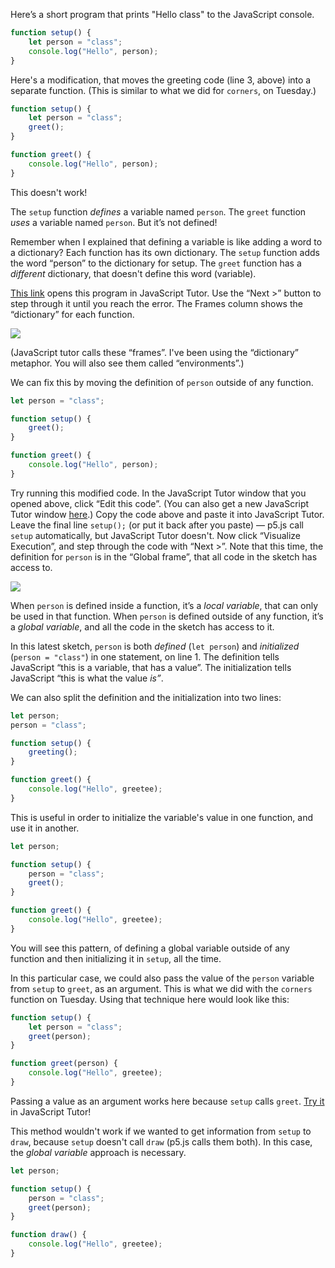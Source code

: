 Here’s a short program that prints "Hello class" to the JavaScript console.

```javascript
function setup() {
    let person = "class";
    console.log("Hello", person);
}
```

Here's a modification, that moves the greeting code (line 3, above) into a separate function. (This is similar to what we did for `corners`, on Tuesday.)

```javascript
function setup() {
    let person = "class";
    greet();
}

function greet() {
    console.log("Hello", person);
}
```

This doesn't work!

 The `setup` function _defines_ a variable named `person`. The `greet` function _uses_ a variable named `person`. But it’s not defined!

Remember when I explained that defining a variable is like adding a word to a dictionary? Each function has its own dictionary. The `setup` function adds the word “person” to the dictionary for setup. The `greet` function has a _different_ dictionary, that doesn't define this word (variable).

[This link](http://pythontutor.com/javascript.html#code=function%20setup%28%29%20%7B%0A%20%20%20%20let%20person%20%3D%20%22class%22%3B%0A%20%20%20%20greet%28%29%3B%0A%7D%0A%0Afunction%20greet%28%29%20%7B%0A%20%20%20%20console.log%28%22Hello%22,%20person%29%3B%0A%7D%0A%0Asetup%28%29%3B%0A&curInstr=4&mode=display&origin=opt-frontend.js&py=js&rawInputLstJSON=%5B%5D) opens this program in JavaScript Tutor. Use the “Next &gt;” button to step through it until you reach the error. The Frames column shows the “dictionary” for each function.

![](../assets/images/local-frame.png)

(JavaScript tutor calls these “frames”. I've been using the “dictionary” metaphor. You will also see them called “environments”.)

We can fix this by moving the definition of `person` outside of any function.

```javascript
let person = "class";

function setup() {
    greet();
}

function greet() {
    console.log("Hello", person);
}
```

Try running this modified code. In the JavaScript Tutor window that you opened above, click “Edit this code”. (You can also get a new JavaScript Tutor window [here](http://pythontutor.com/javascript.html#mode=edit).) Copy the code above and paste it into JavaScript Tutor. Leave the final line `setup();` (or put it back after you paste) — p5.js call `setup` automatically, but JavaScript Tutor doesn't. Now click “Visualize Execution”, and step through the code with “Next &gt;”. Note that this time, the definition for `person` is in the “Global frame”, that all code in the sketch has access to.

![](../assets/images/global-frame.png)

When `person` is defined inside a function, it’s a _local variable_, that can only be used in that function. When `person` is defined outside of any function, it’s a _global variable_, and all the code in the sketch has access to it.

In this latest sketch, `person` is both _defined_ (`let person`) and _initialized_ (`person = "class"`) in one statement, on line 1. The definition tells JavaScript “this is a variable, that has a value”. The initialization tells JavaScript “this is what the value _is”_.

We can also split the definition and the initialization into two lines:

```javascript
let person;
person = "class";

function setup() {
    greeting();
}

function greet() {
    console.log("Hello", greetee);
}
```

This is useful in order to initialize the variable's value in one function, and use it in another.

```javascript
let person;

function setup() {
    person = "class";
    greet();
}

function greet() {
    console.log("Hello", greetee);
}
```

You will see this pattern, of defining a global variable outside of any function and then initializing it in `setup`, all the time.

In this particular case, we could also pass the value of the `person` variable from `setup` to `greet`, as an argument. This is what we did with the `corners` function on Tuesday. Using that technique here would look like this:

```javascript
function setup() {
    let person = "class";
    greet(person);
}

function greet(person) {
    console.log("Hello", greetee);
}
```

Passing a value as an argument works here because `setup` calls `greet`. [Try it](http://pythontutor.com/javascript.html#code=function%20setup%28%29%20%7B%0A%20%20let%20person%20%3D%20%22class%22%3B%0A%20%20greet%28person%29%3B%0A%7D%0A%0Afunction%20greet%28person%29%20%7B%0A%20%20console.log%28%22Hello%22,%20greetee%29%3B%0A%7D%0A%0Asetup%28%29%3B&curInstr=0&mode=display&origin=opt-frontend.js&py=js&rawInputLstJSON=%5B%5D) in JavaScript Tutor!

This method wouldn't work if we wanted to get information from `setup` to `draw`, because `setup` doesn't call `draw` (p5.js calls them both). In this case, the _global variable_ approach is necessary.

```javascript
let person;

function setup() {
    person = "class";
    greet(person);
}

function draw() {
    console.log("Hello", greetee);
}
```
